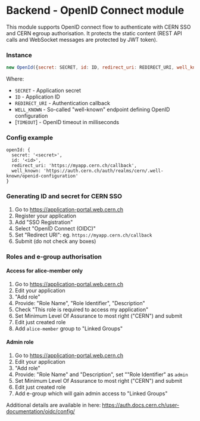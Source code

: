 # Backend - OpenID Connect module
This module supports OpenID connect flow to authenticate with CERN SSO and CERN egroup authorisation.
It protects the static content (REST API calls and WebSocket messages are protected by JWT token).

### Instance
```js
new OpenId({secret: SECRET, id: ID, redirect_uri: REDIRECT_URI, well_known: WELL_KNOWN[, timeout: TIMEOUT});
```
Where:
   * `SECRET` - Application secret
   * `ID` - Application ID
   * `REDIRECT_URI` - Authentication callback
   * `WELL_KNOWN` - So-called "well-known" endpoint defining OpenID configuration
   * [`TIMEOUT`] - OpenID timeout in milliseconds

### Config example
```
openId: {
  secret: '<secret>',
  id: '<id>',
  redirect_uri: 'https://myapp.cern.ch/callback',
  well_known: 'https://auth.cern.ch/auth/realms/cern/.well-known/openid-configuration'
}
```

### Generating ID and secret for CERN SSO
1. Go to https://application-portal.web.cern.ch
2. Register your application
3. Add "SSO Registration"
4. Select "OpenID Connect (OIDC)"
5. Set "Redirect URI": eg. `https://myapp.cern.ch/callback`
6. Submit (do not check any boxes)

### Roles and e-group authorisation

#### Access for alice-member only
1. Go to https://application-portal.web.cern.ch
2. Edit your application
3. "Add role"
4. Provide: "Role Name", "Role Identifier", "Description"
5. Check "This role is required to access my application"
6. Set Minimum Level Of Assurance to most right ("CERN") and submit
7. Edit just created role
8. Add `alice-member` group to "Linked Groups"

#### Admin role
1. Go to https://application-portal.web.cern.ch
2. Edit your application
3. "Add role"
4. Provide: "Role Name" and "Description", set ""Role Identifier" as `admin`
5. Set Minimum Level Of Assurance to most right ("CERN") and submit
6. Edit just created role
7. Add e-group which will gain admin access to "Linked Groups"


Additional details are available in here: https://auth.docs.cern.ch/user-documentation/oidc/config/
